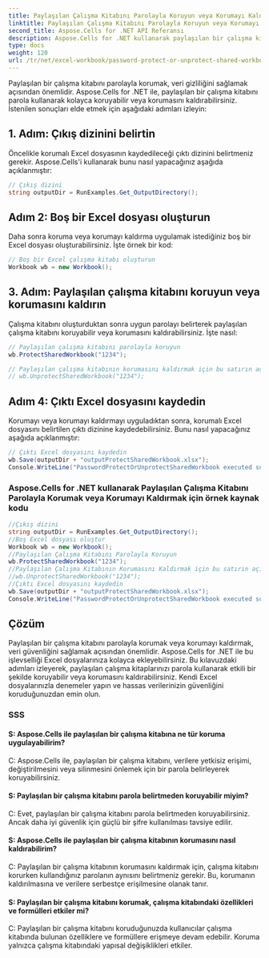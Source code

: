 ```yaml
---
title: Paylaşılan Çalışma Kitabını Parolayla Koruyun veya Korumayı Kaldırın
linktitle: Paylaşılan Çalışma Kitabını Parolayla Koruyun veya Korumayı Kaldırın
second_title: Aspose.Cells for .NET API Referansı
description: Aspose.Cells for .NET kullanarak paylaşılan bir çalışma kitabını parolayla nasıl koruyacağınızı veya korumasını nasıl kaldıracağınızı öğrenin.
type: docs
weight: 120
url: /tr/net/excel-workbook/password-protect-or-unprotect-shared-workbook/
---
```

Paylaşılan bir çalışma kitabını parolayla korumak, veri gizliliğini sağlamak açısından önemlidir. Aspose.Cells for .NET ile, paylaşılan bir çalışma kitabını parola kullanarak kolayca koruyabilir veya korumasını kaldırabilirsiniz. İstenilen sonuçları elde etmek için aşağıdaki adımları izleyin:

## 1. Adım: Çıkış dizinini belirtin

Öncelikle korumalı Excel dosyasının kaydedileceği çıktı dizinini belirtmeniz gerekir. Aspose.Cells'i kullanarak bunu nasıl yapacağınız aşağıda açıklanmıştır:

```csharp
// Çıkış dizini
string outputDir = RunExamples.Get_OutputDirectory();
```

## Adım 2: Boş bir Excel dosyası oluşturun

Daha sonra koruma veya korumayı kaldırma uygulamak istediğiniz boş bir Excel dosyası oluşturabilirsiniz. İşte örnek bir kod:

```csharp
// Boş bir Excel çalışma kitabı oluşturun
Workbook wb = new Workbook();
```

## 3. Adım: Paylaşılan çalışma kitabını koruyun veya korumasını kaldırın

Çalışma kitabını oluşturduktan sonra uygun parolayı belirterek paylaşılan çalışma kitabını koruyabilir veya korumasını kaldırabilirsiniz. İşte nasıl:

```csharp
// Paylaşılan çalışma kitabını parolayla koruyun
wb.ProtectSharedWorkbook("1234");

// Paylaşılan çalışma kitabının korumasını kaldırmak için bu satırın açıklamasını kaldırın
// wb.UnprotectSharedWorkbook("1234");
```

## Adım 4: Çıktı Excel dosyasını kaydedin

Korumayı veya korumayı kaldırmayı uyguladıktan sonra, korumalı Excel dosyasını belirtilen çıktı dizinine kaydedebilirsiniz. Bunu nasıl yapacağınız aşağıda açıklanmıştır:

```csharp
// Çıktı Excel dosyasını kaydedin
wb.Save(outputDir + "outputProtectSharedWorkbook.xlsx");
Console.WriteLine("PasswordProtectOrUnprotectSharedWorkbook executed successfully.\r\n");
```

### Aspose.Cells for .NET kullanarak Paylaşılan Çalışma Kitabını Parolayla Korumak veya Korumayı Kaldırmak için örnek kaynak kodu 
```csharp
//Çıkış dizini
string outputDir = RunExamples.Get_OutputDirectory();
//Boş Excel dosyası oluştur
Workbook wb = new Workbook();
//Paylaşılan Çalışma Kitabını Parolayla Koruyun
wb.ProtectSharedWorkbook("1234");
//Paylaşılan Çalışma Kitabının Korumasını Kaldırmak için bu satırın açıklamasını kaldırın
//wb.UnprotectSharedWorkbook("1234");
//Çıktı Excel dosyasını kaydedin
wb.Save(outputDir + "outputProtectSharedWorkbook.xlsx");
Console.WriteLine("PasswordProtectOrUnprotectSharedWorkbook executed successfully.\r\n");
```

## Çözüm

Paylaşılan bir çalışma kitabını parolayla korumak veya korumayı kaldırmak, veri güvenliğini sağlamak açısından önemlidir. Aspose.Cells for .NET ile bu işlevselliği Excel dosyalarınıza kolayca ekleyebilirsiniz. Bu kılavuzdaki adımları izleyerek, paylaşılan çalışma kitaplarınızı parola kullanarak etkili bir şekilde koruyabilir veya korumasını kaldırabilirsiniz. Kendi Excel dosyalarınızla denemeler yapın ve hassas verilerinizin güvenliğini koruduğunuzdan emin olun.

### SSS

#### S: Aspose.Cells ile paylaşılan bir çalışma kitabına ne tür koruma uygulayabilirim?
    
C: Aspose.Cells ile, paylaşılan bir çalışma kitabını, verilere yetkisiz erişimi, değiştirilmesini veya silinmesini önlemek için bir parola belirleyerek koruyabilirsiniz.

#### S: Paylaşılan bir çalışma kitabını parola belirtmeden koruyabilir miyim?
    
C: Evet, paylaşılan bir çalışma kitabını parola belirtmeden koruyabilirsiniz. Ancak daha iyi güvenlik için güçlü bir şifre kullanılması tavsiye edilir.

#### S: Aspose.Cells ile paylaşılan bir çalışma kitabının korumasını nasıl kaldırabilirim?
    
C: Paylaşılan bir çalışma kitabının korumasını kaldırmak için, çalışma kitabını korurken kullandığınız parolanın aynısını belirtmeniz gerekir. Bu, korumanın kaldırılmasına ve verilere serbestçe erişilmesine olanak tanır.

#### S: Paylaşılan bir çalışma kitabını korumak, çalışma kitabındaki özellikleri ve formülleri etkiler mi?
    
C: Paylaşılan bir çalışma kitabını koruduğunuzda kullanıcılar çalışma kitabında bulunan özelliklere ve formüllere erişmeye devam edebilir. Koruma yalnızca çalışma kitabındaki yapısal değişiklikleri etkiler.